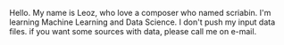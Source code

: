Hello. My name is Leoz, who love a composer who named scriabin.
I'm learning Machine Learning and Data Science.
I don't push my input data files. if you want some sources with data, please call me on e-mail.
